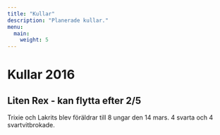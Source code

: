 ```yaml
---
title: "Kullar"
description: "Planerade kullar."
menu:
  main:
    weight: 5
---
```


# Kullar 2016

## Liten Rex - kan flytta efter 2/5

Trixie och Lakrits blev föräldrar till 8 ungar den 14 mars.
4 svarta och 4 svartvitbrokade.
